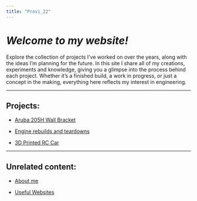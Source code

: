 ```yaml
---
title: "Provi_22"
---
```


# _Welcome to my website!_
  Explore the collection of projects I’ve worked on over the years, along with the ideas I’m planning for the future. In this site I share all of my creations, experiments and knowledge, giving you a glimpse into the process behind each project. Whether it’s a finished build, a work in progress, or just a concept in the making, everything here reflects my interest in engineering.

---

## Projects:

- <a href="/aruba/" class="button"> Aruba 205H Wall Bracket</a>

- <a href="/engines/" class="button"> Engine rebuilds and teardowns</a>

- <a href="/rc/" class="button"> 3D Printed RC Car</a>

---

## Unrelated content:

- <a href="/about/" class="button"> About me</a>

- <a href="/links/" class="button"> Useful Websites</a>
